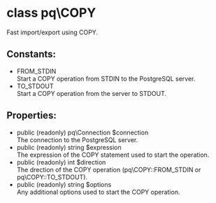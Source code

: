 # class pq\COPY

Fast import/export using COPY.

## Constants:

* FROM_STDIN  
  Start a COPY operation from STDIN to the PostgreSQL server.
* TO_STDOUT  
  Start a COPY operation from the server to STDOUT.

## Properties:

* public (readonly) pq\Connection $connection  
  The connection to the PostgreSQL server.
* public (readonly) string $expression  
  The expression of the COPY statement used to start the operation.
* public (readonly) int $direction  
  The drection of the COPY operation (pq\COPY::FROM_STDIN or pq\COPY::TO_STDOUT).
* public (readonly) string $options  
  Any additional options used to start the COPY operation.
